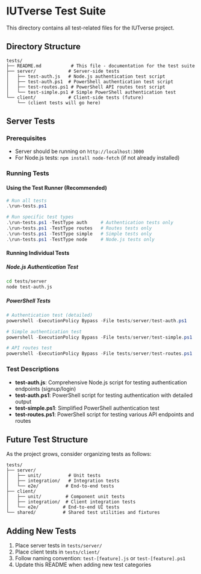 # IUTverse Test Suite

This directory contains all test-related files for the IUTverse project.

## Directory Structure

```
tests/
├── README.md           # This file - documentation for the test suite
├── server/            # Server-side tests
│   ├── test-auth.js   # Node.js authentication test script
│   ├── test-auth.ps1  # PowerShell authentication test script
│   ├── test-routes.ps1 # PowerShell API routes test script
│   └── test-simple.ps1 # Simple PowerShell authentication test
└── client/            # Client-side tests (future)
    └── (client tests will go here)
```

## Server Tests

### Prerequisites
- Server should be running on `http://localhost:3000`
- For Node.js tests: `npm install node-fetch` (if not already installed)

### Running Tests

#### Using the Test Runner (Recommended)
```powershell
# Run all tests
.\run-tests.ps1

# Run specific test types
.\run-tests.ps1 -TestType auth     # Authentication tests only
.\run-tests.ps1 -TestType routes   # Routes tests only  
.\run-tests.ps1 -TestType simple   # Simple tests only
.\run-tests.ps1 -TestType node     # Node.js tests only
```

#### Running Individual Tests

##### Node.js Authentication Test
```bash
cd tests/server
node test-auth.js
```

##### PowerShell Tests
```powershell
# Authentication test (detailed)
powershell -ExecutionPolicy Bypass -File tests/server/test-auth.ps1

# Simple authentication test
powershell -ExecutionPolicy Bypass -File tests/server/test-simple.ps1

# API routes test
powershell -ExecutionPolicy Bypass -File tests/server/test-routes.ps1
```

### Test Descriptions

- **test-auth.js**: Comprehensive Node.js script for testing authentication endpoints (signup/login)
- **test-auth.ps1**: PowerShell script for testing authentication with detailed output
- **test-simple.ps1**: Simplified PowerShell authentication test
- **test-routes.ps1**: PowerShell script for testing various API endpoints and routes

## Future Test Structure

As the project grows, consider organizing tests as follows:

```
tests/
├── server/
│   ├── unit/          # Unit tests
│   ├── integration/   # Integration tests
│   └── e2e/          # End-to-end tests
├── client/
│   ├── unit/         # Component unit tests
│   ├── integration/  # Client integration tests
│   └── e2e/         # End-to-end UI tests
└── shared/          # Shared test utilities and fixtures
```

## Adding New Tests

1. Place server tests in `tests/server/`
2. Place client tests in `tests/client/`
3. Follow naming convention: `test-[feature].js` or `test-[feature].ps1`
4. Update this README when adding new test categories

